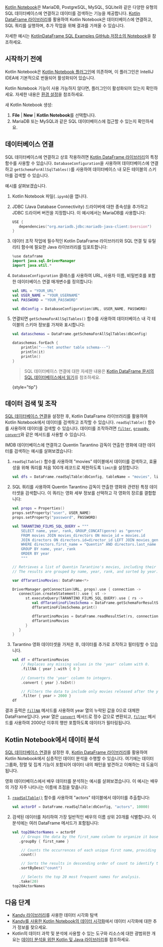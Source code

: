 [//]: # (title: 데이터베이스 연결 및 데이터 검색)

[Kotlin Notebook](kotlin-notebook-overview.md)은 MariaDB, PostgreSQL, MySQL, SQLite와 같은 다양한 유형의 SQL 데이터베이스에 연결하고 데이터를 검색하는 기능을 제공합니다. [Kotlin DataFrame 라이브러리](https://kotlin.github.io/dataframe/gettingstarted.html)를 활용하여 Kotlin Notebook은 데이터베이스에 연결하고, SQL 쿼리를 실행하며, 추가 작업을 위해 결과를 가져올 수 있습니다.

자세한 예시는 [KotlinDataFrame SQL Examples GitHub 저장소의 Notebook](https://github.com/zaleslaw/KotlinDataFrame-SQL-Examples/blob/master/notebooks/imdb.ipynb)을 참조하세요.

## 시작하기 전에

Kotlin Notebook은 [Kotlin Notebook 플러그인](https://plugins.jetbrains.com/plugin/16340-kotlin-notebook)에 의존하며, 이 플러그인은 IntelliJ IDEA에 기본적으로 번들되어 활성화되어 있습니다.

Kotlin Notebook 기능이 사용 가능하지 않다면, 플러그인이 활성화되어 있는지 확인하세요. 자세한 내용은 [환경 설정](kotlin-notebook-set-up-env.md)을 참조하세요.

새 Kotlin Notebook 생성:

1.  **File** | **New** | **Kotlin Notebook**를 선택합니다.
2.  MariaDB 또는 MySQL과 같은 SQL 데이터베이스에 접근할 수 있는지 확인하세요.

## 데이터베이스 연결

SQL 데이터베이스에 연결하고 상호 작용하려면 [Kotlin DataFrame 라이브러리](https://kotlin.github.io/dataframe/gettingstarted.html)의 특정 함수를 사용할 수 있습니다. `DatabaseConfiguration`을 사용하여 데이터베이스에 연결하고 `getSchemaForAllSqlTables()`를 사용하여 데이터베이스 내 모든 테이블의 스키마를 검색할 수 있습니다.

예시를 살펴보겠습니다.

1.  Kotlin Notebook 파일(`.ipynb`)을 엽니다.
2.  JDBC (Java Database Connectivity) 드라이버에 대한 종속성을 추가하고 JDBC 드라이버 버전을 지정합니다. 이 예시에서는 MariaDB를 사용합니다:

    ```kotlin
    USE {
       dependencies("org.mariadb.jdbc:mariadb-java-client:$version")
    }
    ```

3.  데이터 조작 작업에 필수적인 Kotlin DataFrame 라이브러리와 SQL 연결 및 유틸리티 함수에 필요한 Java 라이브러리를 임포트합니다:

    ```kotlin
    %use dataframe
    import java.sql.DriverManager
    import java.util.*
    ```

4.  `DatabaseConfiguration` 클래스를 사용하여 URL, 사용자 이름, 비밀번호를 포함한 데이터베이스 연결 매개변수를 정의합니다:

    ```kotlin
    val URL = "YOUR_URL"
    val USER_NAME = "YOUR_USERNAME"
    val PASSWORD = "YOUR_PASSWORD"
    
    val dbConfig = DatabaseConfiguration(URL, USER_NAME, PASSWORD)
    ```

5.  연결되면 `getSchemaForAllSqlTables()` 함수를 사용하여 데이터베이스 내 각 테이블의 스키마 정보를 가져와 표시합니다:

    ```kotlin
    val dataschemas = DataFrame.getSchemaForAllSqlTables(dbConfig)
    
    dataschemas.forEach { 
        println("---Yet another table schema---")
        println(it)
        println()
    }
    ```

    > SQL 데이터베이스 연결에 대한 자세한 내용은 [Kotlin DataFrame 문서의 SQL 데이터베이스에서 읽기](https://kotlin.github.io/dataframe/readsqldatabases.html)를 참조하세요.
    > 
    {style="tip"}

## 데이터 검색 및 조작

[SQL 데이터베이스 연결](#connect-to-database)을 설정한 후, Kotlin DataFrame 라이브러리를 활용하여 Kotlin Notebook에서 데이터를 검색하고 조작할 수 있습니다. `readSqlTable()` 함수를 사용하여 데이터를 검색할 수 있습니다. 데이터를 조작하려면 [`filter`](https://kotlin.github.io/dataframe/filter.html), [`groupBy`](https://kotlin.github.io/dataframe/groupby.html), [`convert`](https://kotlin.github.io/dataframe/convert.html)와 같은 메서드를 사용할 수 있습니다.

IMDB 데이터베이스에 연결하고 Quentin Tarantino 감독이 연출한 영화에 대한 데이터를 검색하는 예시를 살펴보겠습니다:

1.  `readSqlTable()` 함수를 사용하여 "movies" 테이블에서 데이터를 검색하고, 효율성을 위해 쿼리를 처음 100개 레코드로 제한하도록 `limit`을 설정합니다:

    ```kotlin
    val dfs = DataFrame.readSqlTable(dbConfig, tableName = "movies", limit = 100)
    ```

2.  SQL 쿼리를 사용하여 Quentin Tarantino 감독이 연출한 영화와 관련된 특정 데이터셋을 검색합니다. 이 쿼리는 영화 세부 정보를 선택하고 각 영화의 장르를 결합합니다:

    ```kotlin
    val props = Properties()
    props.setProperty("user", USER_NAME)
    props.setProperty("password", PASSWORD)
    
    val TARANTINO_FILMS_SQL_QUERY = """
        SELECT name, year, rank, GROUP_CONCAT(genre) as "genres"
        FROM movies JOIN movies_directors ON movie_id = movies.id
        JOIN directors ON directors.id=director_id LEFT JOIN movies_genres ON movies.id = movies_genres.movie_id
        WHERE directors.first_name = "Quentin" AND directors.last_name = "Tarantino"
        GROUP BY name, year, rank
        ORDER BY year
        """
    
    // Retrieves a list of Quentin Tarantino's movies, including their name, year, rank, and a concatenated string of all genres. 
    // The results are grouped by name, year, rank, and sorted by year.
    
    var dfTarantinoMovies: DataFrame<*>
    
    DriverManager.getConnection(URL, props).use { connection ->
       connection.createStatement().use { st ->
          st.executeQuery(TARANTINO_FILMS_SQL_QUERY).use { rs ->
             val dfTarantinoFilmsSchema = DataFrame.getSchemaForResultSet(rs, connection)
             dfTarantinoFilmsSchema.print()
    
             dfTarantinoMovies = DataFrame.readResultSet(rs, connection)
             dfTarantinoMovies
          }
       }
    }
    ```

3.  Tarantino 영화 데이터셋을 가져온 후, 데이터를 추가로 조작하고 필터링할 수 있습니다.

    ```kotlin
    val df = dfTarantinoMovies
        // Replaces any missing values in the 'year' column with 0.
        .fillNA { year }.with { 0 }
        
        // Converts the 'year' column to integers.
        .convert { year }.toInt()
    
        // Filters the data to include only movies released after the year 2000.
        .filter { year > 2000 }
    df
    ```

결과 출력은 [`fillNA`](https://kotlin.github.io/dataframe/fill.html#fillna) 메서드를 사용하여 year 열의 누락된 값을 0으로 대체한 DataFrame입니다. year 열은 [`convert`](https://kotlin.github.io/dataframe/convert.html) 메서드로 정수 값으로 변환되고, [`filter`](https://kotlin.github.io/dataframe/filter.html) 메서드를 사용하여 2000년 이후의 행만 포함하도록 데이터가 필터링됩니다.

## Kotlin Notebook에서 데이터 분석

[SQL 데이터베이스 연결](#connect-to-database)을 설정한 후, [Kotlin DataFrame 라이브러리](https://kotlin.github.io/dataframe/gettingstarted.html)를 활용하여 Kotlin Notebook에서 심층적인 데이터 분석을 수행할 수 있습니다. 여기에는 데이터 그룹화, 정렬 및 집계 기능이 포함되어 데이터 내의 패턴을 발견하고 이해하는 데 도움이 됩니다.

영화 데이터베이스에서 배우 데이터를 분석하는 예시를 살펴보겠습니다. 이 예시는 배우의 가장 자주 나타나는 이름에 초점을 맞춥니다:

1.  [`readSqlTable()`](https://kotlin.github.io/dataframe/readsqldatabases.html#reading-specific-tables) 함수를 사용하여 "actors" 테이블에서 데이터를 추출합니다:

    ```kotlin
    val actorDf = DataFrame.readSqlTable(dbConfig, "actors", 10000)
    ```

2.  검색된 데이터를 처리하여 가장 일반적인 배우의 이름 상위 20개를 식별합니다. 이 분석에는 여러 DataFrame 메서드가 포함됩니다:

    ```kotlin
    val top20ActorNames = actorDf
        // Groups the data by the first_name column to organize it based on actor first names.
       .groupBy { first_name }
    
        // Counts the occurrences of each unique first name, providing a frequency distribution.
       .count()
    
        // Sorts the results in descending order of count to identify the most common names.
       .sortByDesc("count")
    
        // Selects the top 20 most frequent names for analysis.
       .take(20)
    top20ActorNames
    ```

## 다음 단계

*   [Kandy 라이브러리](https://kotlin.github.io/kandy/examples.html)를 사용한 데이터 시각화 탐색
*   [Kandy를 사용한 Kotlin Notebook의 데이터 시각화](data-analysis-visualization.md)에서 데이터 시각화에 대한 추가 정보를 찾으세요.
*   Kotlin의 데이터 과학 및 분석에 사용할 수 있는 도구와 리소스에 대한 광범위한 개요는 [데이터 분석을 위한 Kotlin 및 Java 라이브러리](data-analysis-libraries.md)를 참조하세요.